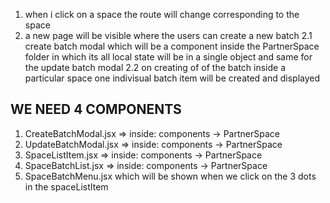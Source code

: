 1. when i click on a space the route will change corresponding to the space
2. a new page will be visible where the users can create a new batch
   2.1 create batch modal which will be a component inside the PartnerSpace folder in which its all local state will be in a single object and same for the update batch modal
   2.2 on creating of of the batch inside a particular space one indivisual batch item will be created and displayed

## WE NEED 4 COMPONENTS

1. CreateBatchModal.jsx => inside: components -> PartnerSpace
2. UpdateBatchModal.jsx => inside: components -> PartnerSpace
3. SpaceListItem.jsx => inside: components -> PartnerSpace
4. SpaceBatchList.jsx => inside: components -> PartnerSpace
5. SpaceBatchMenu.jsx which will be shown when we click on the 3 dots in the spaceListItem
